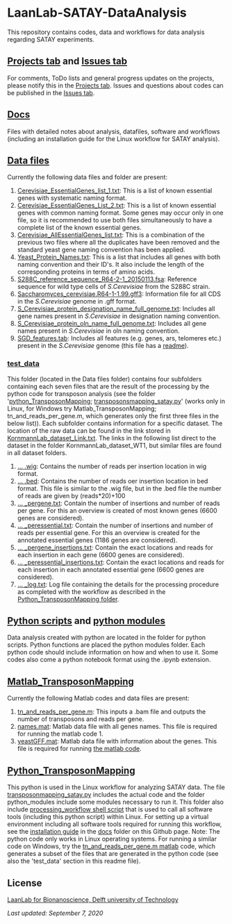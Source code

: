 # LaanLab-SATAY-DataAnalysis

This repository contains codes, data and workflows for data analysis regarding SATAY experiments.

## [Projects tab](https://github.com/Gregory94/LaanLab-SATAY-DataAnalysis/projects/1) and [Issues tab](https://github.com/Gregory94/LaanLab-SATAY-DataAnalysis/issues)

For comments, ToDo lists and general progress updates on the projects, please notify this in the [Projects tab](https://github.com/Gregory94/LaanLab-SATAY-DataAnalysis/projects/1).
Issues and questions about codes can be published in the [Issues tab](https://github.com/Gregory94/LaanLab-SATAY-DataAnalysis/issues).

## [Docs](https://github.com/Gregory94/LaanLab-SATAY-DataAnalysis/tree/master/docs)

Files with detailed notes about analysis, datafiles, software and workflows (including an installation guide for the Linux workflow for SATAY analysis).

## [Data files](https://github.com/Gregory94/LaanLab-SATAY-DataAnalysis/tree/master/Data_Files)

Currently the following data files and folder are present:

1. [Cerevisiae_EssentialGenes_list_1.txt](https://github.com/Gregory94/LaanLab-SATAY-DataAnalysis/blob/master/Data_Files/Cervisiae_EssentialGenes_List_1.txt): This is a list of known essential genes with systematic naming format.
2. [Cerevisiae_EssentialGenes_List_2.txt](https://github.com/Gregory94/LaanLab-SATAY-DataAnalysis/blob/master/Data_Files/Cervisiae_EssentialGenes_List_2.txt): This is a list of known essential genes with common naming format. Some genes may occur only in one file, so it is recommended to use both files simultaneously to have a complete list of the known essential genes.
3. [Cerevisiae_AllEssentialGenes_list.txt](https://github.com/Gregory94/LaanLab-SATAY-DataAnalysis/blob/master/Data_Files/Cerevisiae_AllEssentialGenes_List.txt): This is a combination of the previous two files where all the duplicates have been removed and the standard yeast gene naming convention has been applied.
4. [Yeast_Protein_Names.txt](https://github.com/Gregory94/LaanLab-SATAY-DataAnalysis/blob/master/Data_Files/Yeast_Protein_Names.txt): This is a list that includes all genes with both naming convention and their ID's. It also include the length of the corresponding proteins in terms of amino acids.
5. [S288C_reference_sequence_R64-2-1_20150113.fsa](https://github.com/Gregory94/LaanLab-SATAY-DataAnalysis/blob/master/Data_Files/S288C_reference_sequence_R64-2-1_20150113.fsa): Reference sequence for wild type cells of *S.Cerevisiae* from the S288C strain.
6. [Saccharomyces_cerevisiae.R64-1-1.99.gff3](https://github.com/Gregory94/LaanLab-SATAY-DataAnalysis/blob/master/Data_Files/Saccharomyces_cerevisiae.R64-1-1.99.gff3): Information file for all CDS in the *S.Cerevisiae* genome in .gff format.
7. [S_Cerevisiae_protein_designation_name_full_genome.txt](https://github.com/Gregory94/LaanLab-SATAY-DataAnalysis/blob/master/Data_Files/S_Cerevisiae_protein_designation_name_full_genome.txt): Includes all gene names present in *S.Cerevisiae* in designation naming convention.
8. [S_Cerevisiae_protein_oln_name_full_genome.txt](https://github.com/Gregory94/LaanLab-SATAY-DataAnalysis/blob/master/Data_Files/S_Cerevisiae_protein_oln_name_full_genome.txt): Includes all gene names present in *S.Cerevisiae* in oln naming convention.
9. [SGD_features.tab](https://github.com/Gregory94/LaanLab-SATAY-DataAnalysis/blob/master/Data_Files/SGD_features.tab): Includes all features (e.g. genes, ars, telomeres etc.) present in the *S.Cerevisiae* genome (this file has a [readme](https://github.com/Gregory94/LaanLab-SATAY-DataAnalysis/blob/master/Data_Files/SGD_features.README)).

### [test_data](https://github.com/Gregory94/LaanLab-SATAY-DataAnalysis/tree/master/Data_Files/test_data)

This folder (located in the Data files folder) contains four subfolders containing each seven files that are the result of the processing by the python code for transposon analysis (see the folder '[python_TransposonMapping](https://github.com/Gregory94/LaanLab-SATAY-DataAnalysis/tree/master/Python_TransposonMapping); [transposonsmapping_satay.py](https://github.com/Gregory94/LaanLab-SATAY-DataAnalysis/blob/master/Python_TransposonMapping/transposonmapping_satay.py)' (works only in Linux, for Windows try Matlab_TransposonMapping; tn_and_reads_per_gene.m, which generates only the first three files in the below list)).
Each subfolder contains information for a specific dataset.
The location of the raw data can be found in the link stored in [KornmannLab_dataset_Link.txt](https://github.com/Gregory94/LaanLab-SATAY-DataAnalysis/blob/master/Data_Files/test_data/KornmannLab_Dataset_Link.txt).
The links in the following list direct to the dataset in the folder KornmannLab_dataset_WT1, but similar files are found in all dataset folders.

1. [... .wig](https://github.com/Gregory94/LaanLab-SATAY-DataAnalysis/blob/master/Data_Files/test_data/Kornmannlab_dataset_WT1/ERR1533147_trimmed.sorted.bam.wig): Contains the number of reads per insertion location in wig format.
2. [... .bed](https://github.com/Gregory94/LaanLab-SATAY-DataAnalysis/blob/master/Data_Files/test_data/Kornmannlab_dataset_WT1/ERR1533147_trimmed.sorted.bam.bed): Contains the number of reads oer insertion location in bed format. This file is similar to the .wig file, but in the .bed file the number of reads are given by (reads*20)+100
3. [... _pergene.txt](https://github.com/Gregory94/LaanLab-SATAY-DataAnalysis/blob/master/Data_Files/test_data/Kornmannlab_dataset_WT1/ERR1533147_trimmed.sorted.bam_pergene.txt): Contain the number of insertions and number of reads per gene. For this an overview is created of most known genes (6600 genes are considered).
4. [... _peressential.txt](https://github.com/Gregory94/LaanLab-SATAY-DataAnalysis/blob/master/Data_Files/test_data/Kornmannlab_dataset_WT1/ERR1533147_trimmed.sorted.bam_peressential.txt): Contain the number of insertions and number of reads per essential gene. For this an overview is created for the annotated essential genes (1186 genes are considered).
5. [... _pergene_insertions.txt](https://github.com/Gregory94/LaanLab-SATAY-DataAnalysis/blob/master/Data_Files/test_data/Kornmannlab_dataset_WT1/ERR1533147_trimmed.sorted.bam_pergene_insertions.txt): Contain the exact locations and reads for each insertion in each gene (6600 genes are considered).
6. [... _peressential_insertions.txt](https://github.com/Gregory94/LaanLab-SATAY-DataAnalysis/blob/master/Data_Files/test_data/Kornmannlab_dataset_WT1/ERR1533147_trimmed.sorted.bam_peressential_insertions.txt): Contain the exact locations and reads for each insertion in each annotated essential gene (6600 genes are considered).
7. [... _log.txt](https://github.com/Gregory94/LaanLab-SATAY-DataAnalysis/blob/master/Data_Files/test_data/Kornmannlab_dataset_WT1/ERR1533147_log.txt): Log file containing the details for the processing procedure as completed with the workflow as described in the [Python_TransposonMapping folder](https://github.com/Gregory94/LaanLab-SATAY-DataAnalysis/tree/master/Python_TransposonMapping).

## [Python scripts](https://github.com/Gregory94/LaanLab-SATAY-DataAnalysis/tree/master/python_scripts) and [python modules](https://github.com/Gregory94/LaanLab-SATAY-DataAnalysis/tree/master/python_modules)

Data analysis created with python are located in the folder for python scripts.
Python functions are placed the python modules folder.
Each python code should include information on how and when to use it.
Some codes also come a python notebook format using the .ipynb extension.

## [Matlab_TransposonMapping](https://github.com/Gregory94/LaanLab-SATAY-DataAnalysis/tree/master/Matlab_TransposonMapping)

Currently the following Matlab codes and data files are present:

1. [tn_and_reads_per_gene.m](https://github.com/Gregory94/LaanLab-SATAY-DataAnalysis/blob/master/Matlab_TransposonMapping/tn_and_reads_per_gene.m): This inputs a .bam file and outputs the number of transposons and reads per gene.
2. [names.mat](https://github.com/Gregory94/LaanLab-SATAY-DataAnalysis/blob/master/Matlab_TransposonMapping/names.mat): Matlab data file with all genes names. This file is required for running the matlab code 1.
3. [yeastGFF.mat](https://github.com/Gregory94/LaanLab-SATAY-DataAnalysis/blob/master/Matlab_TransposonMapping/yeastGFF.mat): Matlab data file with information about the genes. This file is required for running [the matlab code](https://github.com/Gregory94/LaanLab-SATAY-DataAnalysis/blob/master/Matlab_TransposonMapping/tn_and_reads_per_gene.m).

## [Python_TransposonMapping](https://github.com/Gregory94/LaanLab-SATAY-DataAnalysis/tree/master/Python_TransposonMapping)

This python is used in the Linux workflow for analyzing SATAY data.
The file [transposonmapping_satay.py](https://github.com/Gregory94/LaanLab-SATAY-DataAnalysis/blob/master/Python_TransposonMapping/transposonmapping_satay.py) includes the actual code and the folder python_modules include some modules necessary to run it.
This folder also include [processing_workflow shell script](https://github.com/Gregory94/LaanLab-SATAY-DataAnalysis/blob/master/Python_TransposonMapping/processing_workflow.sh) that is used to call all software tools (including this python script) within Linux.
For setting up a virtual environment including all software tools required for running this workflow, see the [installation guide](https://github.com/Gregory94/LaanLab-SATAY-DataAnalysis/blob/master/docs/Installation_Guide_SATAY_Analysis_Software.pdf) in the [docs](https://github.com/Gregory94/LaanLab-SATAY-DataAnalysis/tree/master/docs) folder on this Github page.
Note: The python code only works in Linux operating systems. For running a similar code on Windows, try the [tn_and_reads_per_gene.m matlab](https://github.com/Gregory94/LaanLab-SATAY-DataAnalysis/blob/master/Matlab_TransposonMapping/tn_and_reads_per_gene.m) code, which generates a subset of the files that are generated in the python code (see also the 'test_data' section in this readme file).

## License
[LaanLab for Bionanoscience, Delft university of Technology](https://www.tudelft.nl/en/faculty-of-applied-sciences/about-faculty/departments/bionanoscience/research/research-labs/liedewij-laan-lab/research-projects/evolvability-and-modularity-of-essential-functions-in-budding-yeast/)

*Last updated: September 7, 2020*
